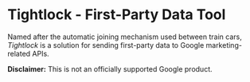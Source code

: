 # Tightlock - First-Party Data Tool

Named after the automatic joining mechanism used between train cars, *Tightlock* is a solution for sending first-party data to Google marketing-related APIs.

**Disclaimer:** This is not an officially supported Google product.
